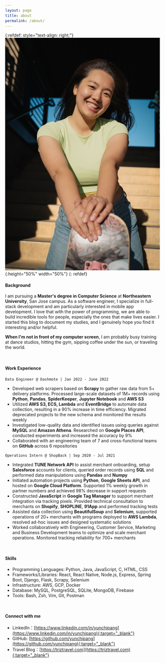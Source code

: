 ```yaml
---
layout: page
title: about
permalink: /about/
---
```

{:refdef: style="text-align: right;"}
![](/assets/images/DSC01597.jpg){:height="50%" width="50%"}
{: refdef}

#### **Background**

I am pursuing a **Master's degree in Computer Science** at **Northeastern University**, San Jose campus. As a software engineer, I specialize in full-stack development and am particularly interested in mobile app development. I love that with the power of programming, we are able to build incredible tools for people, especially the ones that make lives easier. I started this blog to document my studies, and I genuinely hope you find it interesting and/or helpful.

**When I'm not in front of my computer screen**, I am probably busy training at dance studios, hitting the gym, sipping coffee under the sun, or traveling the world.

<br/>

#### **Work Experience**

```
Data Engineer @ Dashmote | Jan 2022 - June 2022
```

* Developed web scrapers based on **Scrapy** to gather raw data from 5+ delivery platforms. Processed large-scale datasets of 1M+ records using **Python**, **Pandas**, **SpiderKeeper**, **Jupyter Notebook** and **AWS S3**
* Utilized **AWS S3, ECS, Lambda** and **EventBridge** to automate data collection, resulting in a 90% increase in time efficiency. Migrated deprecated projects to the new schema and monitored the results weekly
* Investigated low-quality data and identified issues using queries against **MySQL** and **Amazon Athena**. Researched on **Google Places API**, conducted experiments and increased the accuracy by 9%
* Collaborated with an engineering team of 7 and cross-functional teams on **GitHub** across 6 repositories

```
Operations Intern @ ShopBack | Sep 2020 - Jul 2021
```

* Integrated **TUNE Network API** to assist merchant onboarding, setup **Salesforce** accounts for clients, queried order records using **SQL** and performed data manipulations using **Pandas** and **Numpy**
* Initiated automation projects using **Python**, **Google Sheets API**, and hosted on **Google Cloud Platform**. Supported 1% weekly growth in partner numbers and achieved 98% decrease in support requests
* Constructed **JavaScript** in **Google Tag Manager** to support merchant integration via tracking pixels. Provided technical consultation to merchants on **Shopify**, **SHOPLINE**, **91App** and performed tracking tests
* Assisted data collection using **BeautifulSoup** and **Selenium**, supported operations of 20+ merchants with programs deployed to **AWS Lambda**, resolved ad-hoc issues and designed systematic solutions
* Worked collaboratively with Engineering, Customer Service, Marketing and Business Development teams to optimize and scale merchant operations. Monitored tracking reliability for 700+ merchants

<br/>

#### **Skills**

- Programming Languages: Python, Java, JavaScript, C, HTML, CSS
- Frameworks/Libraries: React, React Native, Node.js, Express, Spring Boot, Django, Flask, Scrapy, Selenium
- Infrastructure: AWS, GCP, Docker
- Database: MySQL, PostgreSQL, SQLite, MongoDB, Firebase
- Tools: Bash, Zsh, Vim, Git, Postman

<br/>

#### **Connect with me**

- LinkedIn：[https://www.linkedin.com/in/yunchipang](https://www.linkedin.com/in/yunchipang){:target="_blank"}
- GitHub: [https://github.com/yunchipang](https://github.com/yunchipang){:target="_blank"}
- Travel Blog：[https://triztravel.com](https://triztravel.com){:target="_blank"}